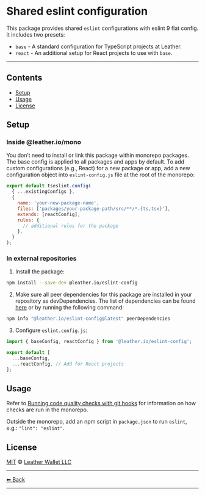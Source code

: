 # Shared eslint configuration

This package provides shared `eslint` configurations with eslint 9 flat config. It includes two
presets:

- `base` - A standard configuration for TypeScript projects at Leather.
- `react` - An additional setup for React projects to use with `base`.

---

## Contents

- [Setup](#setup)
- [Usage](#usage)
- [License](#license)

## Setup

### Inside @leather.io/mono

You don’t need to install or link this package within monorepo packages. The base config
is applied to all packages and apps by default. To add custom configurations (e.g., React) for a
new package or app, add a new configuration object into `eslint-config.js` file at the root of the
monorepo:

```js
export default tseslint.config(
  { ...existingConfigs },
  {
    name: 'your-new-package-name',
    files: ['packages/your-package-path/src/**/*.{ts,tsx}'],
    extends: [reactConfig],
    rules: {
      // additional rules for the package
    },
  }
);
```

### In external repositories

1. Install the package:

```sh
npm install --save-dev @leather.io/eslint-config
```

2. Make sure all peer dependencies for this package are installed in your repository as
   devDependencies. The list of dependencies can be found [here](https://github.com/leather-io/mono/blob/dev/packages/eslint-config/package.json)
   or by running the following command:

```sh
npm info "@leather.io/eslint-config@latest" peerDependencies

```

3. Configure `eslint.config.js`:

```js
import { baseConfig, reactConfig } from '@leather.io/eslint-config';

export default [
  ...baseConfig,
  ...reactConfig, // Add for React projects
];
```

## Usage

Refer to [Running code quality checks with git hooks](../../README.md#running-code-quality-checks-with-git-hooks)
for information on how checks are run in the monorepo.

Outside the monorepo, add an npm script in `package.json` to run `eslint`, e.g.:
`"lint": "eslint"`.

## License

[MIT](../../LICENSE) © [Leather Wallet LLC](https://github.com/leather-io/mono)

---

[⬅ Back](../../README.md)

---
